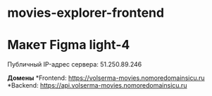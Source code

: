 # movies-explorer-frontend

# Макет Figma light-4


Публичный IP-адрес сервера: 51.250.89.246

**Домены**
*Frontend: https://volserma-movies.nomoredomainsicu.ru
*Backend: https://api.volserma-movies.nomoredomainsicu.ru

